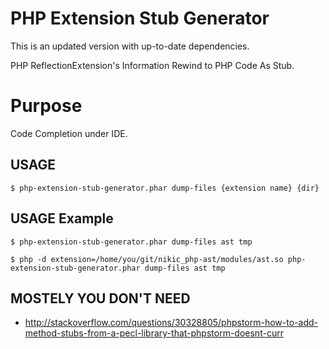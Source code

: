 PHP Extension Stub Generator
===========================================================

This is an updated version with up-to-date dependencies.

PHP ReflectionExtension's Information Rewind to PHP Code As Stub.

# Purpose
Code Completion under IDE.

## USAGE

```
$ php-extension-stub-generator.phar dump-files {extension name} {dir} 
```

## USAGE Example

```
$ php-extension-stub-generator.phar dump-files ast tmp
```

```
$ php -d extension=/home/you/git/nikic_php-ast/modules/ast.so php-extension-stub-generator.phar dump-files ast tmp
```

## MOSTELY YOU DON'T NEED

  - http://stackoverflow.com/questions/30328805/phpstorm-how-to-add-method-stubs-from-a-pecl-library-that-phpstorm-doesnt-curr